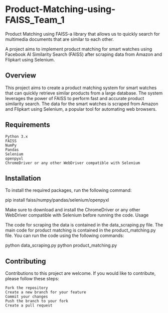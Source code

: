# Product-Matching-using-FAISS_Team_1
Product Matching using FAISS-a library that allows us to quickly search for multimedia documents that are similar to each other.

A project aims to implement product matching for smart watches using Facebook AI Similarity Search (FAISS) after scraping data from Amazon and Flipkart using Selenium.
## Overview

This project aims to create a product matching system for smart watches that can quickly retrieve similar products from a large database. The system leverages the power of FAISS to perform fast and accurate product similarity search. The data for the smart watches is scraped from Amazon and Flipkart using Selenium, a popular tool for automating web browsers.
## Requirements

    Python 3.x
    FAISS
    NumPy
    Pandas
    Selenium
    openpyxl
    ChromeDriver or any other WebDriver compatible with Selenium

## Installation

To install the required packages, run the following command:

pip install faiss/numpy/pandas/selenium/openpyxl

Make sure to download and install the ChromeDriver or any other WebDriver compatible with Selenium before running the code.
Usage

The code for scraping the data is contained in the data_scraping.py file. The main code for product matching is contained in the product_matching.py file. You can run the code using the following commands:

python data_scraping.py
python product_matching.py

## Contributing

Contributions to this project are welcome. If you would like to contribute, please follow these steps:

    Fork the repository
    Create a new branch for your feature
    Commit your changes
    Push the branch to your fork
    Create a pull request
